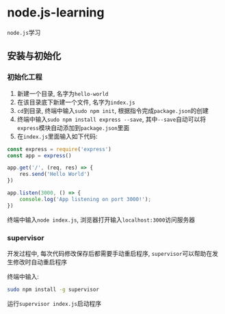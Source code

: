 # node.js-learning

`node.js`学习

## 安装与初始化

### 初始化工程 

1. 新建一个目录, 名字为`hello-world`
2. 在该目录底下新建一个文件, 名字为`index.js`
3. `cd`到目录, 终端中输入`sudo npm init`, 根据指令完成`package.json`的创建
4. 终端中输入`sudo npm install express --save`, 其中`--save`自动可以将`express`模块自动添加到`package.json`里面
5. 在`index.js`里面输入如下代码:

```js
const express = require('express')
const app = express()

app.get('/', (req, res) => {
    res.send('Hello World')
})

app.listen(3000, () => {
    console.log('App listening on port 3000!');
})
```
终端中输入`node index.js`, 浏览器打开输入`localhost:3000`访问服务器

### supervisor

开发过程中, 每次代码修改保存后都需要手动重启程序, `supervisor`可以帮助在发生修改时自动重启程序

终端中输入:
```bash
sudo npm install -g supervisor
```

运行`supervisor index.js`启动程序